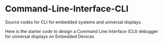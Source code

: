 # Command-Line-Interface-CLI
Source codes for CLI for embedded systems and universal displays

Here is the starter code to design a Command Line Interface (CLI) debugger for universal displays on Embedded Devices
